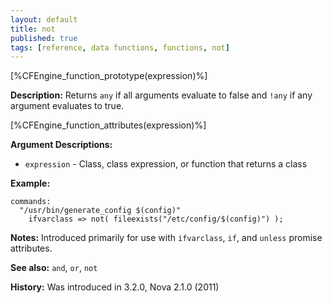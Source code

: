```yaml
---
layout: default
title: not
published: true
tags: [reference, data functions, functions, not]
---
```


[%CFEngine_function_prototype(expression)%]

**Description:** Returns `any` if all arguments evaluate to false and `!any` if
any argument evaluates to true.

[%CFEngine_function_attributes(expression)%]

**Argument Descriptions:**

* `expression` - Class, class expression, or function that returns a class

**Example:**

```cf3
commands:
  "/usr/bin/generate_config $(config)"
    ifvarclass => not( fileexists("/etc/config/$(config)") );
```

**Notes:** Introduced primarily for use with `ifvarclass`, `if`, and `unless`
promise attributes.

**See also:** `and`, `or`, `not`

**History:** Was introduced in 3.2.0, Nova 2.1.0 (2011)

